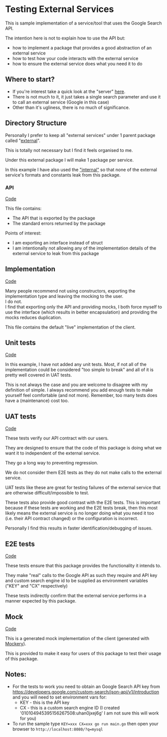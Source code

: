 # Testing External Services

This is sample implementation of a service/tool that uses the Google Search API.

The intention here is not to explain how to use the API but:
* how to implement a package that provides a good abstraction of an external service 
* how to test how your code interacts with the external service
* how to ensure the external service does what you need it to do

## Where to start?

* If you're interest take a quick look at the "server" [here](main.go).
* There is not much to it, it just takes a single search parameter and use it to call an external service (Google in this case)
* Other than it's ugliness, there is no much of significance.

## Directory Structure

Personally I prefer to keep all "external services" under 1 parent package called "[external](external/)".

This is totally not necessary but I find it feels organised to me.

Under this external package I will make 1 package per service.

In this example I have also used the ["internal"](https://golang.org/cmd/go/#hdr-Internal_Directories) so that none of 
the external service's formats and constants leak from this package.

### API
[Code](external/search/api.go)

This file contains:
* The API that is exported by the package
* The standard errors returned by the package

Points of interest:
* I am exporting an interface instead of struct
* I am intentionally not allowing any of the implementation details of the external service to leak from this package

## Implementation
[Code](external/search/implementation.go)

Many people recommend not using constructors, exporting the implementation type and leaving the mocking to the
user.  
I do not.  
I find that exporting only the API and providing mocks, I both force myself to use the interface
(which results in better encapsulation) and providing the mocks reduces duplication.

This file contains the default "live" implementation of the client.

## Unit tests
[Code](external/search/implementation_unit_test.go)

In this example, I have not added any unit tests.
Most, if not all of the implementation could be considered "too simple to break" and all of it is pretty well
covered in UAT tests.

This is not always the case and you are welcome to disagree with my definition of simple.
I always recommend you add enough tests to make yourself feel comfortable (and not more).
Remember, too many tests does have a (maintenance) cost too.

## UAT tests
[Code](external/search/implementation_unit_test.go)

These tests verify our API contract with our users.

They are designed to ensure that the code of this package is doing what we want it to independent of the external
service.

They go a long way to preventing regression.

We do not consider them E2E tests as they do not make calls to the external service.

UAT tests like these are great for testing failures of the external service that are otherwise difficult/impossible to 
test.

These tests also provide good contrast with the E2E tests.
This is important because if these tests are working and the E2E tests break, then this most likely means the
external service is no longer doing what you need it too (i.e. their API contract changed) or the configuration is
incorrect.

Personally I find this results in faster identification/debugging of issues.

## E2E tests
[Code](external/search/implementation_unit_test.go)

These tests ensure that this package provides the functionality it intends to.

They make "real" calls to the Google API as such they require and API key and custom search engine id to be
supplied as environment variables ("KEY" and "CX" respectively)

These tests indirectly confirm that the external service performs in a manner expected by this package.

## Mock
[Code](external/search/mock_client.go)

This is a generated mock implementation of the client (generated with [Mockery](https://github.com/vektra/mockery)).

This is provided to make it easy for users of this package to test their usage of this package.

## Notes:
* For the tests to work you need to obtain an Google Search API key from https://developers.google.com/custom-search/json-api/v1/introduction and you will need to set environment vars for:
	* KEY - this is the API key
	* CX - this is a custom search engine ID (I created '010104945395156267508:uhan0jxej6g' I am not sure this will work for you)
* To run the sample type `KEY=xxx CX=xxx go run main.go` then open your browser to `http://localhost:8080/?q=mysql`
